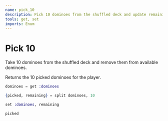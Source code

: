 ```yaml
---
name: pick_10
description: Pick 10 dominoes from the shuffled deck and update remaining
tools: get, set
imports: Enum
---
```


# Pick 10

Take 10 dominoes from the shuffled deck and remove them from available dominoes.

Returns the 10 picked dominoes for the player.

```elixir
dominoes = get :dominoes

{picked, remaining} = split dominoes, 10

set :dominoes, remaining

picked
```